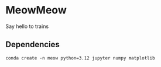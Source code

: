 # MeowMeow
Say hello to trains

## Dependencies
```
conda create -n meow python=3.12 jupyter numpy matplotlib
```